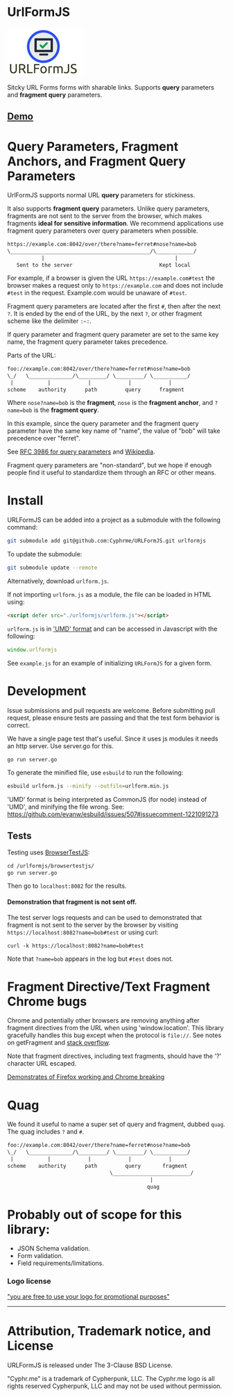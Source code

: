 # UrlFormJS 

![URLFormJS](./urlformjs.png)

Sitcky URL Forms forms with sharable links.  Supports **query** parameters and
**fragment query** parameters.

## [Demo](https://cyphrme.github.io/URLFormJS/#?first_name=Bob&last_name=Smith&email_address=bob@something.com&phone_number=1234567890&subscribe_latest_news=true&country_select=1:~:text=Bob)


# Query Parameters, Fragment Anchors, and Fragment Query Parameters
UrlFormJS supports normal URL **query** parameters for stickiness.  

It also supports **fragment query** parameters.  Unlike query parameters,
fragments are not sent to the server from the browser, which makes fragments
**ideal for sensitive information**.  We recommend applications use fragment
query parameters over query parameters when possible.   

    https://example.com:8042/over/there?name=ferret#nose?name=bob
    \_____________________________________________/\____________/
               |                                          |
       Sent to the server                            Kept local

For example, if a browser is given the URL `https://example.com#test` the browser
makes a request only to `https://example.com` and does not include `#test` in the
request.  Example.com would be unaware of `#test`.

Fragment query parameters are located after the first `#`, then after the next
`?`.  It is ended by the end of the URL, by the next `?`, or other fragment
scheme like the delimiter `:~:`.  

If query parameter and fragment query parameter are set to the same key name,
the fragment query parameter takes precedence.  

Parts of the URL:

    foo://example.com:8042/over/there?name=ferret#nose?name=bob
    \_/   \______________/\_________/ \_________/ \___________/
     |           |            |            |            |
    scheme    authority      path         query      fragment


Where `nose?name=bob` is the **fragment**, `nose` is the **fragment anchor**,
and `?name=bob` is the **fragment query**.  

In this example, since the query parameter
and the fragment query parameter have the same key name of "name", the value of
"bob" will take precedence over "ferret".  


See [RFC 3986 for query
parameters](https://www.rfc-editor.org/rfc/rfc3986#section-3.5) and [Wikipedia](https://en.wikipedia.org/wiki/URI_fragment).

Fragment query parameters are "non-standard", but we hope if enough people find
it useful to standardize them through an RFC or other means.  


# Install
URLFormJS can be added into a project as a submodule with the following command:

``` sh
git submodule add git@github.com:Cyphrme/URLFormJS.git urlformjs
```

To update the submodule:

```sh
git submodule update --remote
```

Alternatively, download `urlform.js`.

If not importing `urlform.js` as a module, the file can be loaded in HTML using:

``` HTML
<script defer src="./urlformjs/urlform.js"></script>
```

`urlform.js` is in ['UMD' format](https://github.com/umdjs/umd) and can be accessed
in Javascript with the following:
``` Javascript
window.urlformjs
```

See `example.js` for an example of initializing `URLFormJS` for a given form.

# Development
Issue submissions and pull requests are welcome.  Before submitting pull
request, please ensure tests are passing and that the test form behavior is
correct.

We have a single page test that's useful.  Since it uses js modules it needs an
http server.  Use server.go for this.

```
go run server.go
```

To generate the minified file, use `esbuild` to run the following:

```sh
esbuild urlform.js --minify --outfile=urlform.min.js
```

'UMD' format is being interpreted as CommonJS (for node) instead of 'UMD', and
minifying the file wrong. See:
https://github.com/evanw/esbuild/issues/507#issuecomment-1221091273

## Tests
Testing uses [BrowserTestJS](https://github.com/Cyphrme/BrowserTestJS]):

```
cd /urlformjs/browsertestjs/
go run server.go
```

Then go to `localhost:8082` for the results.


#### Demonstration that fragment is not sent off.  
The test server logs requests and can be used to demonstrated that
fragment is not sent to the server by the browser by visiting
`https://localhost:8082?name=bob#test` or using curl:

```
curl -k https://localhost:8082?name=bob#test
```

Note that `?name=bob` appears in the log but `#test` does not.  

# Fragment Directive/Text Fragment Chrome bugs
Chrome and potentially other browsers are removing anything after fragment
directives from the URL when using 'window.location'.  This library gracefully
handles this bug except when the protocol is `file://`.  See notes on
getFragment and [stack overflow](https://stackoverflow.com/a/73366996/1923095).

Note that fragment directives, including text fragments, should have the '?'
character URL escaped.

[Demonstrates of Firefox working and Chrome
breaking](https://cyphrme.github.io/URLFormJS/fragment_text_demonstration.html)



# Quag

We found it useful to name a super set of query and fragment, dubbed `quag`.
The quag includes `?` and `#`.

    foo://example.com:8042/over/there?name=ferret#nose?name=bob
    \_/   \______________/\_________/ \_________/ \___________/
     |           |            |            |            |
    scheme    authority      path         query       fragment
                                     \_________________________/
                                                  | 
                                                 quag

# Probably out of scope for this library:
- JSON Schema validation. 
- Form validation.  
- Field requirements/limitations. 

### Logo license
["you are free to use your logo for promotional purposes"](https://support.freelogodesign.org/hc/en-us/categories/360003253451-Copyrights)

----------------------------------------------------------------------
# Attribution, Trademark notice, and License
URLFormJS is released under The 3-Clause BSD License. 

"Cyphr.me" is a trademark of Cypherpunk, LLC. The Cyphr.me logo is all rights
reserved Cypherpunk, LLC and may not be used without permission.
